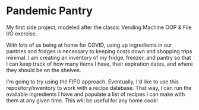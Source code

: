 # Pandemic Pantry
My first side project, modeled after the classic Vending Machine OOP &amp; File I/O exercise.

With lots of us being at home for COVID, using up ingredients in our pantries and fridges is necessary to keeping costs down and shopping trips minimal.
I am creating an inventory of my fridge, freezer, and pantry so that I can keep track of how many items I have, their expiration dates, and where they should be on the shelves. 

I'm going to try using the FIFO approach. Eventually, I'd like to use this repository/inventory to work with a recipe database. That way, I can run the available ingredients I have and populate a list of recipes I can make with them at any given time. This will be useful for any home cook!
